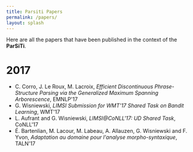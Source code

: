 ```yaml
---
title: Parsiti Papers
permalink: /papers/
layout: splash
---
```


Here are all the papers that have been published in the context of the __ParSiTi__.

# 2017
- C. Corro, J. Le Roux, M. Lacroix, *Efficient Discontinuous Phrase-Structure Parsing via the Generalized Maximum Spanning Arborescence*, EMNLP'17
- G. Wisniewski, *LIMSI Submission for WMT'17 Shared Task on Bandit Learning*, WMT'17
- L. Aufrant and G. Wisniewski, *LIMSI@CoNLL'17: UD Shared Task*, CoNLL'17
- É. Bartenlian, M. Lacour, M. Labeau, A. Allauzen, G. Wisniewski and F. Yvon, *Adaptation au domaine pour l'analyse morpho-syntaxique*, TALN'17
